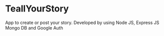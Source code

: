 # TeallYourStory
App to create or post your story. Developed by using  Node JS, Express JS Mongo DB and Google Auth 
